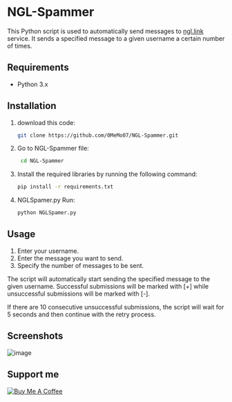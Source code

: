 
# NGL-Spammer
This Python script is used to automatically send messages to [ngl.link](https://ngl.link) service. It sends a specified message to a given username a certain number of times.

## Requirements

- Python 3.x

## Installation

1. download this code:
   ```bash
   git clone https://github.com/0MeMo07/NGL-Spammer.git
2. Go to NGL-Spammer file:
    ```bash
     cd NGL-Spammer
3. Install the required libraries by running the following command:
    ```bash
    pip install -r requirements.txt
4. NGLSpamer.py Run:
     ```bash
     python NGLSpamer.py
## Usage

1. Enter your username.
2. Enter the message you want to send.
3. Specify the number of messages to be sent.

The script will automatically start sending the specified message to the given username. Successful submissions will be marked with [+] while unsuccessful submissions will be marked with [-].

If there are 10 consecutive unsuccessful submissions, the script will wait for 5 seconds and then continue with the retry process.

## Screenshots
![image](https://github.com/0MeMo07/NGL-Spammer/assets/103096364/edba601d-7367-413c-94b5-44cb26b98759)

## Support me

<a href="https://www.buymeacoffee.com/SmakeMeMo" target="_blank"><img src="https://www.buymeacoffee.com/assets/img/custom_images/black_img.png" alt="Buy Me A Coffee">
